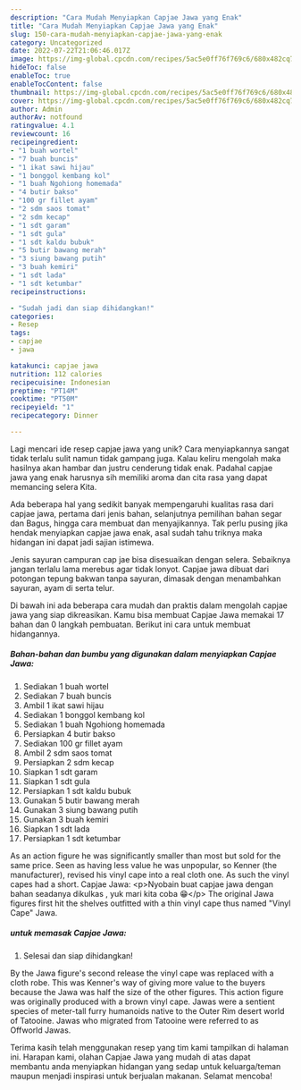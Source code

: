 ```yaml
---
description: "Cara Mudah Menyiapkan Capjae Jawa yang Enak"
title: "Cara Mudah Menyiapkan Capjae Jawa yang Enak"
slug: 150-cara-mudah-menyiapkan-capjae-jawa-yang-enak
category: Uncategorized
date: 2022-07-22T21:06:46.017Z
image: https://img-global.cpcdn.com/recipes/5ac5e0ff76f769c6/680x482cq70/capjae-jawa-foto-resep-utama.jpg
hideToc: false
enableToc: true
enableTocContent: false
thumbnail: https://img-global.cpcdn.com/recipes/5ac5e0ff76f769c6/680x482cq70/capjae-jawa-foto-resep-utama.jpg
cover: https://img-global.cpcdn.com/recipes/5ac5e0ff76f769c6/680x482cq70/capjae-jawa-foto-resep-utama.jpg
author: Admin
authorAv: notfound
ratingvalue: 4.1
reviewcount: 16
recipeingredient:
- "1 buah wortel"
- "7 buah buncis"
- "1 ikat sawi hijau"
- "1 bonggol kembang kol"
- "1 buah Ngohiong homemada"
- "4 butir bakso"
- "100 gr fillet ayam"
- "2 sdm saos tomat"
- "2 sdm kecap"
- "1 sdt garam"
- "1 sdt gula"
- "1 sdt kaldu bubuk"
- "5 butir bawang merah"
- "3 siung bawang putih"
- "3 buah kemiri"
- "1 sdt lada"
- "1 sdt ketumbar"
recipeinstructions:

- "Sudah jadi dan siap dihidangkan!"
categories:
- Resep
tags:
- capjae
- jawa

katakunci: capjae jawa 
nutrition: 112 calories
recipecuisine: Indonesian
preptime: "PT14M"
cooktime: "PT50M"
recipeyield: "1"
recipecategory: Dinner

---
```





Lagi mencari ide resep capjae jawa yang unik? Cara menyiapkannya sangat tidak terlalu sulit namun tidak gampang juga. Kalau keliru mengolah maka hasilnya akan hambar dan justru cenderung tidak enak. Padahal capjae jawa yang enak harusnya sih memiliki aroma dan cita rasa yang dapat memancing selera Kita.





Ada beberapa hal yang sedikit banyak mempengaruhi kualitas rasa dari capjae jawa, pertama dari jenis bahan, selanjutnya pemilihan bahan segar dan Bagus, hingga cara membuat dan menyajikannya. Tak perlu pusing jika hendak menyiapkan capjae jawa enak,      asal sudah tahu triknya maka hidangan ini dapat jadi sajian istimewa.














Jenis sayuran campuran cap jae bisa disesuaikan dengan selera. Sebaiknya jangan terlalu lama merebus agar tidak lonyot. Capjae jawa dibuat dari potongan tepung bakwan tanpa sayuran, dimasak dengan menambahkan sayuran, ayam di serta telur.






Di bawah ini ada beberapa cara mudah dan praktis dalam mengolah capjae jawa yang siap dikreasikan. Kamu bisa membuat Capjae Jawa memakai 17 bahan dan 0 langkah pembuatan. Berikut ini cara untuk membuat hidangannya.

<!--inarticleads1-->

##### Bahan-bahan dan bumbu yang digunakan dalam menyiapkan Capjae Jawa:

1. Sediakan 1 buah wortel
1. Sediakan 7 buah buncis
1. Ambil 1 ikat sawi hijau
1. Sediakan 1 bonggol kembang kol
1. Sediakan 1 buah Ngohiong homemada
1. Persiapkan 4 butir bakso
1. Sediakan 100 gr fillet ayam
1. Ambil 2 sdm saos tomat
1. Persiapkan 2 sdm kecap
1. Siapkan 1 sdt garam
1. Siapkan 1 sdt gula
1. Persiapkan 1 sdt kaldu bubuk
1. Gunakan 5 butir bawang merah
1. Gunakan 3 siung bawang putih
1. Gunakan 3 buah kemiri
1. Siapkan 1 sdt lada
1. Persiapkan 1 sdt ketumbar


As an action figure he was significantly smaller than most but sold for the same price. Seen as having less value he was unpopular, so Kenner (the manufacturer), revised his vinyl cape into a real cloth one. As such the vinyl capes had a short. Capjae Jawa: &lt;p&gt;Nyobain buat capjae jawa dengan bahan seadanya dikulkas , yuk mari kita coba 😁&lt;/p&gt; The original Jawa figures first hit the shelves outfitted with a thin vinyl cape thus named &#34;Vinyl Cape&#34; Jawa. 

<!--inarticleads2-->

#####  untuk memasak Capjae Jawa:


1. Selesai dan siap dihidangkan!

By the Jawa figure&#39;s second release the vinyl cape was replaced with a cloth robe. This was Kenner&#39;s way of giving more value to the buyers because the Jawa was half the size of the other figures. This action figure was originally produced with a brown vinyl cape. Jawas were a sentient species of meter-tall furry humanoids native to the Outer Rim desert world of Tatooine. Jawas who migrated from Tatooine were referred to as Offworld Jawas. 

Terima kasih telah menggunakan resep yang tim kami tampilkan di halaman ini. Harapan kami, olahan Capjae Jawa yang mudah di atas dapat membantu anda menyiapkan hidangan yang sedap untuk keluarga/teman maupun menjadi inspirasi untuk berjualan makanan. Selamat mencoba!
